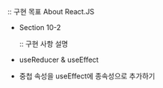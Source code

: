 :: 구현 목표
About React.JS

- Section 10-2

  :: 구현 사항 설명

- useReducer & useEffect

- 중첩 속성을 useEffect에 종속성으로 추가하기

<!-- useEffect()에 객체 속성을 종속성으로 추가하기 위해 dstructuring을 사용했습니다.

const { someProperty } = someObject;
useEffect(() => {
  // code that only uses someProperty ...
}, [someProperty]);
이것은 매우 일반적인 패턴 및 접근 방식이며, 이것이 제가 일반적으로 이 방식을 사용하는 이유이며 여기서 보여드리는 이유입니다(코스 내내 계속 사용할 것입니다).

핵심은 우리가 destructuring을 사용한다는 것이 아니라, 전체 개체 대신 특정 속성을 종속성으로 전달한다는 것입니다.

우리는 이와 같이 코드를 작성할 수도 있으며 같은 방식으로 작동합니다.

useEffect(() => {
  // code that only uses someProperty ...
}, [someObject.someProperty]);
이것은 잘 작동합니다!

하지만 여러분은 이 코드 사용을 피해야 합니다 -->
